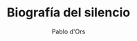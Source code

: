 ---
title: "Biografía del silencio"
subtitle: ""
description: ""
layout: book
author: Pablo d'Ors
started: 2019-12-31
read: 2019-12-31
status: read
rating: 3
color: 
cover: 
pages: 116
link: 
---